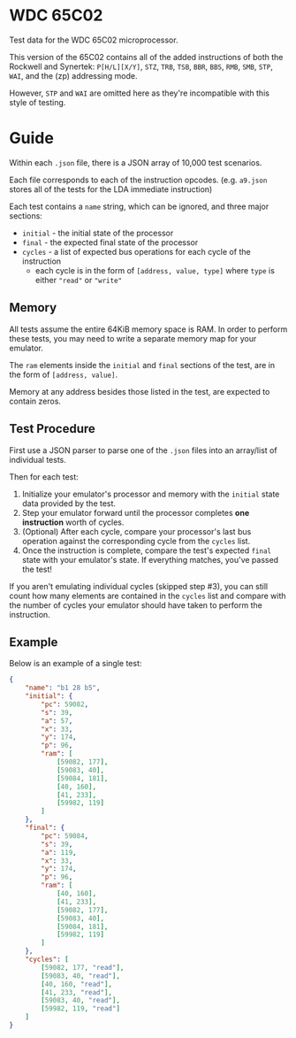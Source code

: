 # WDC 65C02

Test data for the WDC 65C02 microprocessor.

This version of the 65C02 contains all of the added instructions of both the Rockwell and Synertek: `P[H/L][X/Y]`, `STZ`, `TRB`, `TSB`, `BBR`, `BBS`, `RMB`, `SMB`, `STP`, `WAI`, and the (zp) addressing mode.

However, `STP` and `WAI` are omitted here as they're incompatible with this style of testing.

# Guide

Within each `.json` file, there is a JSON array of 10,000 test scenarios.

Each file corresponds to each of the instruction opcodes. (e.g. `a9.json` stores all of the tests for the LDA immediate instruction)

Each test contains a `name` string, which can be ignored, and three major sections:
* `initial` - the initial state of the processor
* `final` - the expected final state of the processor
* `cycles` - a list of expected bus operations for each cycle of the instruction
  * each cycle is in the form of `[address, value, type]` where `type` is either `"read"` or `"write"`

## Memory

All tests assume the entire 64KiB memory space is RAM. In order to perform these tests, you may need to write a separate memory map for your emulator.

The `ram` elements inside the `initial` and `final` sections of the test, are in the form of `[address, value]`.

Memory at any address besides those listed in the test, are expected to contain zeros.

## Test Procedure

First use a JSON parser to parse one of the `.json` files into an array/list of individual tests.

Then for each test:
1. Initialize your emulator's processor and memory with the `initial` state data provided by the test.
2. Step your emulator forward until the processor completes **one instruction** worth of cycles.
3. (Optional) After each cycle, compare your processor's last bus operation against the corresponding cycle from the `cycles` list.
4. Once the instruction is complete, compare the test's expected `final` state with your emulator's state. If everything matches, you've passed the test!

If you aren't emulating individual cycles (skipped step #3), you can still count how many elements are contained in the `cycles` list and compare with the number of cycles your emulator should have taken to perform the instruction.

## Example

Below is an example of a single test:
```JSON
{
	"name": "b1 28 b5",
	"initial": {
		"pc": 59082,
		"s": 39,
		"a": 57,
		"x": 33,
		"y": 174,
		"p": 96,
		"ram": [
			[59082, 177],
			[59083, 40],
			[59084, 181],
			[40, 160],
			[41, 233],
			[59982, 119]
		]
	},
	"final": {
		"pc": 59084,
		"s": 39,
		"a": 119,
		"x": 33,
		"y": 174,
		"p": 96,
		"ram": [
			[40, 160],
			[41, 233],
			[59082, 177],
			[59083, 40],
			[59084, 181],
			[59982, 119]
		]
	},
	"cycles": [
		[59082, 177, "read"],
		[59083, 40, "read"],
		[40, 160, "read"],
		[41, 233, "read"],
		[59083, 40, "read"],
		[59982, 119, "read"]
	]
}
```
